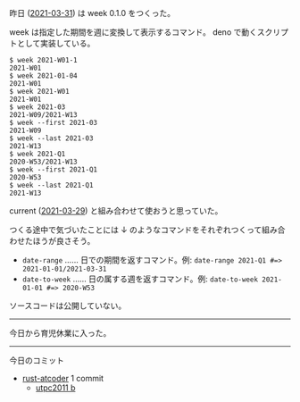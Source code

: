 昨日 ([2021-03-31][]) は week 0.1.0 をつくった。

week は指定した期間を週に変換して表示するコマンド。 deno で動くスクリプトとして実装している。

```text
$ week 2021-W01-1
2021-W01
$ week 2021-01-04
2021-W01
$ week 2021-W01
2021-W01
$ week 2021-03
2021-W09/2021-W13
$ week --first 2021-03
2021-W09
$ week --last 2021-03
2021-W13
$ week 2021-Q1
2020-W53/2021-W13
$ week --first 2021-Q1
2020-W53
$ week --last 2021-Q1
2021-W13
```

current ([2021-03-29][]) と組み合わせて使おうと思っていた。

つくる途中で気づいたことには ↓ のようなコマンドをそれぞれつくって組み合わせたほうが良さそう。

- `date-range` …… 日での期間を返すコマンド。例: `date-range 2021-Q1 #=> 2021-01-01/2021-03-31`
- `date-to-week` …… 日の属する週を返すコマンド。例: `date-to-week 2021-01-01 #=> 2020-W53`

ソースコードは公開していない。

---

今日から育児休業に入った。

---

今日のコミット

- [rust-atcoder](https://github.com/bouzuya/rust-atcoder) 1 commit
  - [utpc2011 b](https://github.com/bouzuya/rust-atcoder/commit/d7e7bac8b0cffc0ffbaff19c9bdf33d049502a44)

[2021-03-29]: https://blog.bouzuya.net/2021/03/29/
[2021-03-31]: https://blog.bouzuya.net/2021/03/31/
